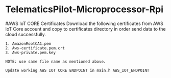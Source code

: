 # TelematicsPilot-Microprocessor-Rpi

#AWS IoT CORE Certificates
	Download the following certificates from AWS IoT Core account and copy to certificates directory in order send data to the cloud successfully.

	1. AmazonRootCA1.pem
	2. Aws-certificate.pem.crt
	3. Aws-private.pem.key

	NOTE: use same file name as mentioned above.

	Update working AWS IOT CORE ENDPOINT in main.h AWS_IOT_ENDPOINT 

		